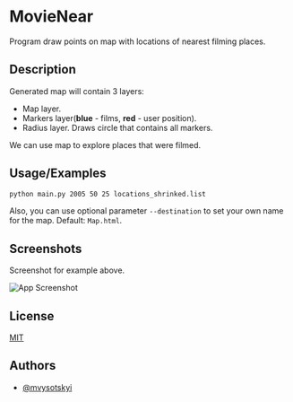 
# MovieNear

Program draw points on map with locations of nearest filming places.


## Description

Generated map will contain 3 layers:
- Map layer.
- Markers layer(**blue** - films, **red** - user position).
- Radius layer. Draws circle that contains all markers.

We can use map to explore places that were filmed.
## Usage/Examples

```bash
python main.py 2005 50 25 locations_shrinked.list
```
Also, you can use optional parameter ```--destination``` to set your own name for the map. Default: ```Map.html```.


## Screenshots

Screenshot for example above.

![App Screenshot](https://via.placeholder.com/468x300?text=App+Screenshot+Here)


## License

[MIT](https://choosealicense.com/licenses/mit/)


## Authors

- [@mvysotskyi](https://www.github.com/mvysotskyi)